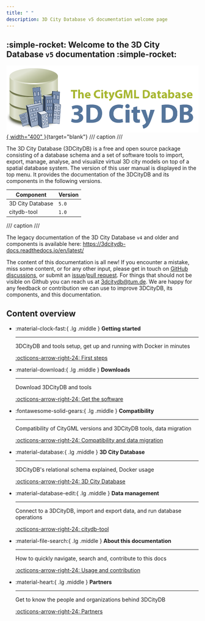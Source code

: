 ```yaml
---
title: " "
description: 3D City Database v5 documentation welcome page
---
```


## :simple-rocket: Welcome to the 3D City Database `v5` documentation :simple-rocket:

[![3DCityDB logo](./assets/img/logos/3dcitydb-logo-long.png){ width="400" }](https://www.3dcitydb.org){target="blank"}
/// caption
///

The 3D City Database (3DCityDB) is a free and open source package consisting of a database schema and a set of software
tools to import, export, manage, analyse, and visualize virtual 3D city models on top of a spatial database system. The version of this user manual is displayed in the top menu. It provides the documentation of the 3DCityDB and its components in the following versions.

| Component        | Version |
|------------------|---------|
| 3D City Database | `5.0`   |
| citydb-tool      | `1.0`   |

/// caption
///

The legacy documentation of the 3D City Database `v4` and older and components is available here: <https://3dcitydb-docs.readthedocs.io/en/latest/>

The content of this documentation is all new! If you encounter a mistake, miss some content, or for any other input,
please get in touch on [GitHub discussions](https://github.com/orgs/3dcitydb/discussions), or submit an [issue](https://github.com/3dcitydb/3dcitydb-mkdocs/issues)/[pull request](https://github.com/3dcitydb/3dcitydb-mkdocs/pulls). For things that should not be visible on Github you can reach us at <3dcitydb@tum.de>.
We are happy for any feedback or contribution we can use to improve 3DCityDB, its components, and this documentation.

## Content overview

<div class="grid cards" markdown>

- :material-clock-fast:{ .lg .middle } __Getting started__

    ---

    3DCityDB and tools setup, get up and running with Docker in minutes

    [:octicons-arrow-right-24: First steps](first-steps/index.md)

- :material-download:{ .lg .middle } __Downloads__

    ---

    Download 3DCityDB and tools

    [:octicons-arrow-right-24: Get the software](download.md)

- :fontawesome-solid-gears:{ .lg .middle } __Compatibility__

    ---

    Compatibility of CityGML versions and 3DCityDB tools, data migration

    [:octicons-arrow-right-24: Compatibility and data migration](compatibility.md)

- :material-database:{ .lg .middle } __3D City Database__

    ---

    3DCityDB's relational schema explained, Docker usage

    [:octicons-arrow-right-24: 3D City Database](3dcitydb/index.md)

- :material-database-edit:{ .lg .middle } __Data management__

    ---

    Connect to a 3DCityDB, import and export data, and run database operations

    [:octicons-arrow-right-24: citydb-tool](citydb-tool/index.md)

- :material-file-search:{ .lg .middle } __About this documentation__

    ---

    How to quickly navigate, search and, contribute to this docs

    [:octicons-arrow-right-24: Usage and contribution](usage-contrib.md)

- :material-heart:{ .lg .middle } __Partners__

    ---

    Get to know the people and organizations behind 3DCityDB

    [:octicons-arrow-right-24: Partners](partners/index.md)

</div>
